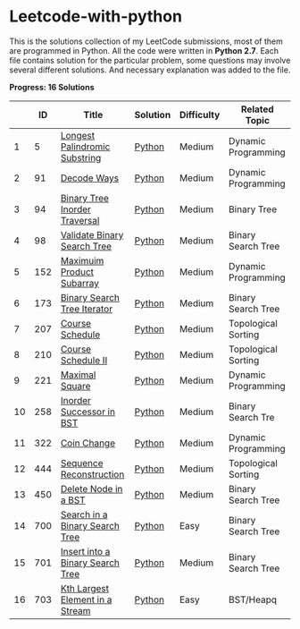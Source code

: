 # Leetcode-with-python

This is the solutions collection of my LeetCode submissions, most of them are programmed in Python. 
All the code were written in **Python 2.7**. Each file contains solution for the particular problem, some questions may involve several different solutions. And necessary explanation was added to the file. 



**Progress: 16 Solutions**

|      | ID   | Title                                                        | Solution                                         | Difficulty | Related Topic       |
| ---- | ---- | ------------------------------------------------------------ | ------------------------------------------------ | ---------- | ------------------- |
| 1    | 5    | [Longest Palindromic Substring](https://leetcode.com/problems/longest-palindromic-substring/) | [Python](./src/Longest-Palindromic-Substring)    | Medium     | Dynamic Programming |
| 2    | 91   | [Decode Ways](https://leetcode.com/problems/decode-ways/)    | [Python](./src/Decode-Ways)                      | Medium     | Dynamic Programming |
| 3    | 94   | [Binary Tree Inorder Traversal](https://leetcode.com/problems/binary-tree-inorder-traversal/) | [Python](./src/Binary-Tree-Inorder-Traversal)    | Medium     | Binary Tree         |
| 4    | 98   | [Validate Binary Search Tree](https://leetcode.com/problems/validate-binary-search-tree/) | [Python](./src/Validate-Binary-Search-Tree)      | Medium     | Binary Search Tree  |
| 5    | 152  | [Maximuim Product Subarray](https://leetcode.com/problems/maximum-product-subarray/) | [Python](./src/Maximum-Product-Subarray)         | Medium     | Dynamic Programming |
| 6    | 173  | [Binary Search Tree Iterator](https://leetcode.com/problems/binary-search-tree-iterator/) | [Python](./src/Binary-Search-Tree-Iteator)       | Medium     | Binary Search Tree  |
| 7    | 207  | [Course Schedule](https://leetcode.com/problems/course-schedule/) | [Python](./src/Course-Schedule)                  | Medium     | Topological Sorting |
| 8    | 210  | [Course Schedule II](https://leetcode.com/problems/course-schedule-ii/) | [Python](./src/Course-Schedule-II)               | Medium     | Topological Sorting |
| 9    | 221  | [Maximal Square](https://leetcode.com/problems/maximal-square/) | [Python](./src/Maximal-Square)                   | Medium     | Dynamic Programming |
| 10   | 258  | [Inorder Successor in BST](https://leetcode.com/problems/inorder-successor-in-bst/) | [Python](./src/Inorder-Successor-in-BST)         | Medium     | Binary Search Tre   |
| 11   | 322  | [Coin Change](https://leetcode.com/problems/coin-change/)    | [Python](./src/Coin-Change)                      | Medium     | Dynamic Programming |
| 12   | 444  | [Sequence Reconstruction](https://leetcode.com/problems/sequence-reconstruction/) | [Python](./src/Sequence-Reconstruction)          | Medium     | Topological Sorting |
| 13   | 450  | [Delete Node in a BST](https://leetcode.com/problems/delete-node-in-a-bst/) | [Python](./src/Delete-Node-in-a-BST)             | Medium     | Binary Search Tree  |
| 14   | 700  | [Search in a Binary Search Tree](https://leetcode.com/problems/search-in-a-binary-search-tree/) | [Python](./src/Search-in-a-Binary-Search-Tree)   | Easy       | Binary Search Tree  |
| 15   | 701  | [Insert into a Binary Search Tree](https://leetcode.com/problems/insert-into-a-binary-search-tree/) | [Python](./src/Insert-into-a-Binary-Search-Tree) | Medium     | Binary Search Tree  |
| 16   | 703  | [Kth Largest Element in a Stream](https://leetcode.com/problems/kth-largest-element-in-a-stream/) | [Python](./src/Kth-Largest-Element-in-a-Stream)  | Easy       | BST/Heapq           |

​	

